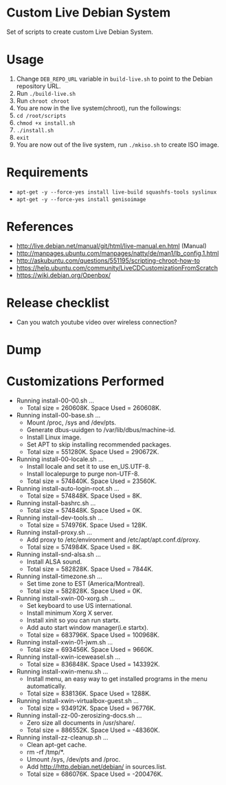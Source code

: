 # Custom Live Debian System
Set of scripts to create custom Live Debian System.

# Usage
1. Change `DEB_REPO_URL` variable in `build-live.sh` to point to the Debian repository URL.
1. Run `./build-live.sh`
1. Run `chroot chroot`
1. You are now in the live system(chroot), run the followings:
1. `cd /root/scripts`
1. `chmod +x install.sh`
1. `./install.sh`
1. `exit`
1. You are now out of the live system, run `./mkiso.sh` to create ISO image.

# Requirements
* `apt-get -y --force-yes install live-build squashfs-tools syslinux`
* `apt-get -y --force-yes install genisoimage` 

# References
* http://live.debian.net/manual/git/html/live-manual.en.html (Manual)
* http://manpages.ubuntu.com/manpages/natty/de/man1/lb_config.1.html
* http://askubuntu.com/questions/551195/scripting-chroot-how-to
* https://help.ubuntu.com/community/LiveCDCustomizationFromScratch
* https://wiki.debian.org/Openbox/

# Release checklist
* Can you watch youtube video over wireless connection?

# Dump


# Customizations Performed
  * Running install-00-00.sh ...
    * Total size = 260608K. Space Used = 260608K.
  * Running install-00-base.sh ...
    * Mount /proc, /sys and /dev/pts.
    * Generate dbus-uuidgen to /var/lib/dbus/machine-id.
    * Install Linux image.
    * Set APT to skip installing recommended packages.
    * Total size = 551280K. Space Used = 290672K.
  * Running install-00-locale.sh ...
    * Install locale and set it to use en_US.UTF-8.
    * Install localepurge to purge non-UTF-8.
    * Total size = 574840K. Space Used = 23560K.
  * Running install-auto-login-root.sh ...
    * Total size = 574848K. Space Used = 8K.
  * Running install-bashrc.sh ...
    * Total size = 574848K. Space Used = 0K.
  * Running install-dev-tools.sh ...
    * Total size = 574976K. Space Used = 128K.
  * Running install-proxy.sh ...
    * Add proxy to /etc/environment and /etc/apt/apt.conf.d/proxy.
    * Total size = 574984K. Space Used = 8K.
  * Running install-snd-alsa.sh ...
    * Install ALSA sound.
    * Total size = 582828K. Space Used = 7844K.
  * Running install-timezone.sh ...
    * Set time zone to EST (America/Montreal).
    * Total size = 582828K. Space Used = 0K.
  * Running install-xwin-00-xorg.sh ...
    * Set keyboard to use US international.
    * Install minimum Xorg X server.
    * Install xinit so you can run startx.
    * Add auto start window manager(i.e startx).
    * Total size = 683796K. Space Used = 100968K.
  * Running install-xwin-01-jwm.sh ...
    * Total size = 693456K. Space Used = 9660K.
  * Running install-xwin-iceweasel.sh ...
    * Total size = 836848K. Space Used = 143392K.
  * Running install-xwin-menu.sh ...
    * Install menu, an easy way to get installed programs in the menu automatically.
    * Total size = 838136K. Space Used = 1288K.
  * Running install-xwin-virtualbox-guest.sh ...
    * Total size = 934912K. Space Used = 96776K.
  * Running install-zz-00-zerosizing-docs.sh ...
    * Zero size all documents in /usr/share/.
    * Total size = 886552K. Space Used = -48360K.
  * Running install-zz-cleanup.sh ...
    * Clean apt-get cache.
    * rm -rf /tmp/*.
    * Umount /sys, /dev/pts and /proc.
    * Add http://http.debian.net/debian/ in sources.list.
    * Total size = 686076K. Space Used = -200476K.
